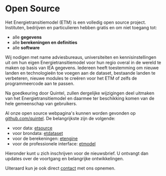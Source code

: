# Open Source

Het Energietransitiemodel (ETM) is een volledig open source project.
Instituten, bedrijven en particulieren hebben gratis en om niet toegang tot:

* alle **gegevens**
* alle **berekeningen en definities**
* alle **software**

Wij nodigen met name adviesbureaus, universiteiten en kennisinstellingen  uit
om hun eigen Energietransitiemodel voor hun regio overal in de wereld te maken
op basis van IEA gegevens. Iedereen heeft toestemming om nieuwe landen en
technologieën toe voegen aan de dataset, bestaande landen te verbeteren,
nieuwe modules te creëren voor het ETM of zelfs de programmeercode aan te
passen.

Na goedkeuring door Quintel, zullen dergelijke wijzigingen deel uitmaken van
het Energietransitiemodel en daarmee ter beschikking komen van de hele
gemeenschap van gebruikers.

Al onze open source webpagina's kunnen worden gevonden op 
[github.com/quintel](http://github.com/quintel). De belangrijkste zijn de
volgende:

* voor data: [etsource](http://github.com/quintel/etsource)
* voor brondata: [etdataset](http://github.com/quintel/etdataset-public)
* voor de berekeningen: [etengine](http://github.com/quintel/etengine)
* voor de professionele interface: [etmodel](http://github.com/quintel/etmodel)

Hieronder kunt u zich inschrijven voor de nieuwsbrief. U ontvangt dan
updates over de voortgang en belangrijke ontwikkelingen.

Uiteraard kun je ook direct [contact](/contact) met ons opnemen.
